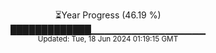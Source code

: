 <p align="center">
⏳Year Progress (46.19 %) <br>
█████████████▁▁▁▁▁▁▁▁▁▁▁▁▁▁▁▁▁ <br>
<sub>Updated: Tue, 18 Jun 2024 01:19:15 GMT</sub>
</p>

